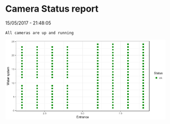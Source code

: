 Camera Status report
================
15/05/2017 - 21:48:05

    All cameras are up and running

![](camreport_files/figure-markdown_github/unnamed-chunk-2-1.png)
